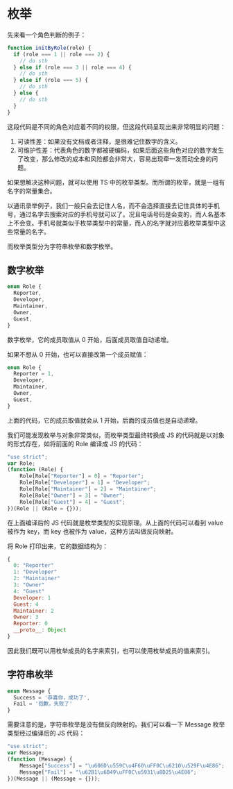 # 枚举

先来看一个角色判断的例子：

```js
function initByRole(role) {
  if (role === 1 || role === 2) {
    // do sth
  } else if (role === 3 || role === 4) {
    // do sth
  } else if (role === 5) {
    // do sth
  } else {
    // do sth
  }
}
```

这段代码是不同的角色对应着不同的权限，但这段代码呈现出来非常明显的问题：

1. 可读性差：如果没有文档或者注释，是很难记住数字的含义。
2. 可维护性差：代表角色的数字都被硬编码，如果后面这些角色对应的数字发生了改变，那么修改的成本和风险都会非常大，容易出现牵一发而动全身的问题。

如果想解决这种问题，就可以使用 TS 中的枚举类型。而所谓的枚举，就是一组有名字的常量集合。

以通讯录举例子，我们一般只会去记住人名，而不会选择直接去记住具体的手机号，通过名字去搜索对应的手机号就可以了。况且电话号码是会变的，而人名基本上不会变。手机号就类似于枚举类型中的常量，而人的名字就对应着枚举类型中这些常量的名字。

而枚举类型分为字符串枚举和数字枚举。

## 数字枚举

```ts
enum Role {
  Reporter,
  Developer,
  Maintainer,
  Owner,
  Guest,
}
```

数字枚举，它的成员取值从 0 开始，后面成员取值自动递增。

如果不想从 0 开始，也可以直接改第一个成员赋值：

```ts
enum Role {
  Reporter = 1,
  Developer,
  Maintainer,
  Owner,
  Guest,
}
```

上面的代码，它的成员取值就会从 1 开始，后面的成员值也是自动递增。

我们可能发现枚举与对象非常类似，而枚举类型最终转换成 JS 的代码就是以对象的形式存在，如将前面的 Role 编译成 JS 的代码：

```js
"use strict";
var Role;
(function (Role) {
    Role[Role["Reporter"] = 0] = "Reporter";
    Role[Role["Developer"] = 1] = "Developer";
    Role[Role["Maintainer"] = 2] = "Maintainer";
    Role[Role["Owner"] = 3] = "Owner";
    Role[Role["Guest"] = 4] = "Guest";
})(Role || (Role = {}));
```

在上面编译后的 JS 代码就是枚举类型的实现原理。从上面的代码可以看到 value 被作为 key，而 key 也被作为 value，这种方法叫做反向映射。

将 Role 打印出来，它的数据结构为：

```js
{
  0: "Reporter"
  1: "Developer"
  2: "Maintainer"
  3: "Owner"
  4: "Guest"
  Developer: 1
  Guest: 4
  Maintainer: 2
  Owner: 3
  Reporter: 0
  __proto__: Object
}
```

因此我们既可以用枚举成员的名字来索引，也可以使用枚举成员的值来索引。

## 字符串枚举

```ts
enum Message {
  Success = '恭喜你，成功了',
  Fail = '抱歉，失败了'
}
```

需要注意的是，字符串枚举是没有做反向映射的。我们可以看一下 Message 枚举类型经过编译后的 JS 代码：

```ts
"use strict";
var Message;
(function (Message) {
    Message["Success"] = "\u606D\u559C\u4F60\uFF0C\u6210\u529F\u4E86";
    Message["Fail"] = "\u62B1\u6B49\uFF0C\u5931\u8D25\u4E86";
})(Message || (Message = {}));
```

